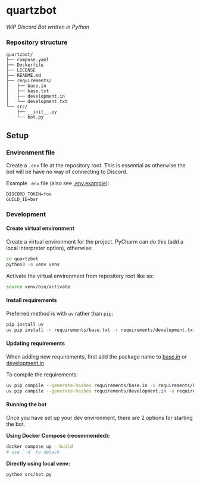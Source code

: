 # quartzbot

*WIP Discord Bot written in Python*

### Repository structure

```
quartzbot/
├── compose.yaml
├── Dockerfile
├── LICENSE
├── README.md
├── requirements/
│   ├── base.in
│   ├── base.txt
│   ├── development.in
│   └── development.txt
└── src/
    ├── __init__.py
    └── bot.py

```

## Setup
### Environment file

Create a `.env` file at the repository root. This is essential as otherwise the bot will be have no way of connecting to Discord. 

Example `.env` file (also see [.env.example](.env.example)):
```
DISCORD_TOKEN=foo
GUILD_ID=bar
```

### Development
#### Create virtual environment

Create a virtual environment for the project. PyCharm can do this (add a local interpreter option), otherwise:
```bash
cd quartzbot
python3 -m venv venv
```

Activate the virtual environment from repository root like so:
```bash
source venv/bin/activate
```

#### Install requirements

Preferred method is with `uv` rather than `pip`:
```bash
pip install uv
uv pip install -r requirements/base.txt -r requirements/development.txt
```

#### Updating requirements

When adding new requirements, first add the package name to [base.in](requirements/base.in) or [development.in](requirements/development.in)

To compile the requirements:
```bash
uv pip compile --generate-hashes requirements/base.in -o requirements/base.txt
uv pip compile --generate-hashes requirements/development.in -o requirements/development.txt
```

#### Running the bot

Once you have set up your dev environment, there are 2 options for starting the bot.

**Using Docker Compose (recommended):**
```bash
docker compose up --build
# use `-d` to detach 
```

**Directly using local venv:**
```bash
python src/bot.py
```


